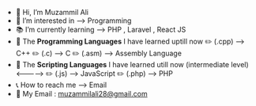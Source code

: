 - 👋 Hi, I’m Muzammil Ali
- 👀 I’m interested in --> Programming
- :books: I’m currently learning --> PHP , Laravel , React JS
- :pencil: The <b>Programming Languages</b> I have learned uptill now  :pencil2: (.cpp) --> C++  :pencil2: (.c) --> C  :pencil2: (.asm) --> Assembly Language
- :pencil: The <b>Scripting Languages</b> I have learned utill now (intermediate level) <-----> :pencil2: (.js) --> JavaScript :pencil2: (.php) --> PHP
- :telephone_receiver: How to reach me --> Email
- :email: My Email : muzammilali28@gmail.com

<!---
muzammilali28/muzammilali28 is a ✨ special ✨ repository because its `README.md` (this file) appears on your GitHub profile.
You can click the Preview link to take a look at your changes.
--->

